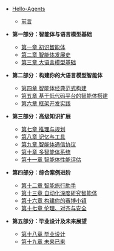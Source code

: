 - [Hello-Agents](./README.md)
  - [前言](./前言.md)
  
- <strong>第一部分：智能体与语言模型基础</strong>
  - [第一章 初识智能体](./chapter1/第一章%20初识智能体.md)
  - [第二章 智能体发展史](./chapter2/第二章%20智能体发展史.md)
  - [第三章 大语言模型基础](./chapter3/第三章%20大模型基础.md)

- <strong>第二部分：构建你的大语言模型智能体</strong>
  - [第四章 智能体经典范式构建](./chapter4/第四章%20智能体经典范式构建.md)
  - [第五章 基于低代码平台的智能体搭建](./chapter5/第五章%20基于低代码平台的智能体搭建.md)
  - [第六章 框架开发实践](./chapter6/第六章%20框架开发实践.md)

- <strong>第三部分：高级知识扩展</strong>
  - [第七章 推理与规划](./chapter7/第七章%20推理与规划.md)
  - [第八章 记忆与工具](./chapter8/第八章%20记忆与工具.md)
  - [第九章 智能体通信协议](./chapter9/第九章%20智能体通信协议.md)
  - [第十章 多智能体系统](./chapter10/第十章%20多智能体系统.md)
  - [第十一章 智能体性能评估](./chapter11/第十一章%20智能体性能评估.md)

- <strong>第四部分：综合案例进阶</strong>
  - [第十二章 智能旅行助手](./chapter12/第十二章%20智能旅行助手.md)
  - [第十三章 自动化深度研究智能体](./chapter13/第十三章%20自动化深度研究智能体.md)
  - [第十六章 构建你的赛博小镇](./chapter16/第十六章%20构建你的赛博小镇.md)
  - [第十七章 伦理、对齐与安全](./chapter17/第十七章%20伦理、对齐与安全.md)

- <strong>第五部分：毕业设计及未来展望</strong>
  - [第十八章 毕业设计](./chapter18/第十八章%20毕业设计.md)
  - [第十九章 未来已来](./chapter19/第十九章%20未来已来.md)
